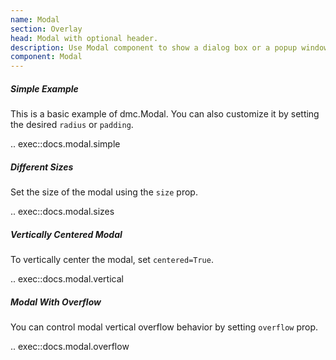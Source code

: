 ```yaml
---
name: Modal
section: Overlay
head: Modal with optional header.
description: Use Modal component to show a dialog box or a popup window on the top of the current page. 
component: Modal
---
```


##### Simple Example

This is a basic example of dmc.Modal. You can also customize it by setting the desired `radius` or `padding`.

.. exec::docs.modal.simple

##### Different Sizes

Set the size of the modal using the `size` prop.

.. exec::docs.modal.sizes

##### Vertically Centered Modal

To vertically center the modal, set `centered=True`.

.. exec::docs.modal.vertical

##### Modal With Overflow

You can control modal vertical overflow behavior by setting `overflow` prop.

.. exec::docs.modal.overflow
